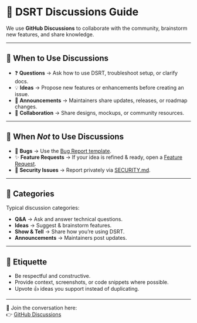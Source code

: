 # 💬 DSRT Discussions Guide

We use **GitHub Discussions** to collaborate with the community, brainstorm new features, and share knowledge.  

---

## 📌 When to Use Discussions
- ❓ **Questions** → Ask how to use DSRT, troubleshoot setup, or clarify docs.  
- 💡 **Ideas** → Propose new features or enhancements before creating an issue.  
- 📣 **Announcements** → Maintainers share updates, releases, or roadmap changes.  
- 🤝 **Collaboration** → Share designs, mockups, or community resources.  

---

## 🚫 When *Not* to Use Discussions
- 🐞 **Bugs** → Use the [Bug Report template](../.github/ISSUE_TEMPLATE/bug_report.md).  
- ✨ **Feature Requests** → If your idea is refined & ready, open a [Feature Request](../.github/ISSUE_TEMPLATE/feature_request.md).  
- 🔐 **Security Issues** → Report privately via [SECURITY.md](../.github/SECURITY.md).  

---

## 🧭 Categories
Typical discussion categories:
- **Q&A** → Ask and answer technical questions.  
- **Ideas** → Suggest & brainstorm features.  
- **Show & Tell** → Share how you’re using DSRT.  
- **Announcements** → Maintainers post updates.  

---

## 📝 Etiquette
- Be respectful and constructive.  
- Provide context, screenshots, or code snippets where possible.  
- Upvote 👍 ideas you support instead of duplicating.  

---

📢 Join the conversation here:  
👉 [GitHub Discussions](https://github.com/your-org/dsrt-app/discussions)
